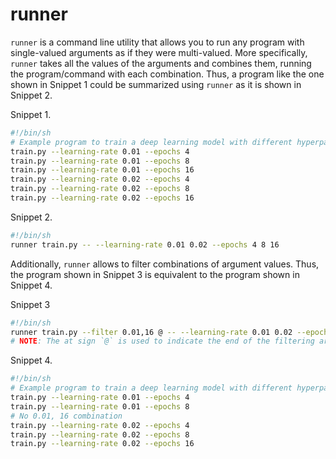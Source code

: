 # runner

`runner` is a command line utility that allows you to run any program with single-valued arguments as if they were multi-valued.
More specifically, `runner` takes all the values of the arguments and combines them, running the program/command with each combination.
Thus, a program like the one shown in Snippet 1 could be summarized using `runner` as it is shown in Snippet 2.

Snippet 1.
```sh
#!/bin/sh
# Example program to train a deep learning model with different hyperparameters:
train.py --learning-rate 0.01 --epochs 4
train.py --learning-rate 0.01 --epochs 8
train.py --learning-rate 0.01 --epochs 16
train.py --learning-rate 0.02 --epochs 4
train.py --learning-rate 0.02 --epochs 8
train.py --learning-rate 0.02 --epochs 16
```

Snippet 2.
```sh
#!/bin/sh
runner train.py -- --learning-rate 0.01 0.02 --epochs 4 8 16
```


Additionally, `runner` allows to filter combinations of argument values.
Thus, the program shown in Snippet 3 is equivalent to the program shown in Snippet 4.


Snippet 3
```sh
#!/bin/sh
runner train.py --filter 0.01,16 @ -- --learning-rate 0.01 0.02 --epochs 4 8 16
# NOTE: The at sign `@` is used to indicate the end of the filtering arguments.
```

Snippet 4.
```sh
#!/bin/sh
# Example program to train a deep learning model with different hyperparameters:
train.py --learning-rate 0.01 --epochs 4
train.py --learning-rate 0.01 --epochs 8
# No 0.01, 16 combination
train.py --learning-rate 0.02 --epochs 4
train.py --learning-rate 0.02 --epochs 8
train.py --learning-rate 0.02 --epochs 16
```
